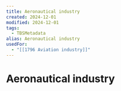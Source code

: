 ```yaml
---
title: Aeronautical industry
created: 2024-12-01
modified: 2024-12-01
tags:
  - TBSMetadata
alias: Aeronautical industry
usedFor:
  - "[[1796 Aviation industry]]"
---
```

# Aeronautical industry
